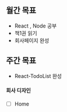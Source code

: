 
## 월간 목표 
- React , Node 공부
- 책1권 읽기 
- 회사페이지 완성
## 주간 목표
- React-TodoList 완성
#### 회사 디자인 
- [ ] Home 

